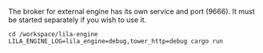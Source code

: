The broker for external engine has its own service and port (9666). It must be started separately if you wish to use it.

```
cd /workspace/lila-engine
LILA_ENGINE_LOG=lila_engine=debug,tower_http=debug cargo run
```
